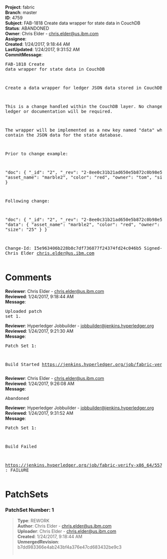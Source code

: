 <strong>Project</strong>: fabric<br><strong>Branch</strong>: master<br><strong>ID</strong>: 4759<br><strong>Subject</strong>: FAB-1818 Create data wrapper for state data in CouchDB<br><strong>Status</strong>: ABANDONED<br><strong>Owner</strong>: Chris Elder - chris.elder@us.ibm.com<br><strong>Assignee</strong>:<br><strong>Created</strong>: 1/24/2017, 9:18:44 AM<br><strong>LastUpdated</strong>: 1/24/2017, 9:31:52 AM<br><strong>CommitMessage</strong>:<br><pre>FAB-1818 Create data wrapper for state data in CouchDB

Create a data wrapper for ledger JSON data stored in CouchDB.

This is a change handled within the CouchDB layer.  No changes to
ledger or documentation will be required.

The wrapper will be implemented as a new key named "data" which will
contain the JSON data for the state database.

Prior to change example:

"doc": {
 "_id": "2",
 "_rev": "2-8ee0c31b21ad650e5b872c0b98e59ab5",
 "asset_name": "marble2",
 "color": "red",
 "owner": "tom",
 "size": "25"
}

 Following change:

 "doc": {
  "_id": "2",
  "_rev": "2-8ee0c31b21ad650e5b872c0b98e59ab5",
  "data": {
   "asset_name": "marble2",
   "color": "red",
   "owner": "tom",
   "size": "25"
  }
 }

Change-Id: I5e963406b228b8c7df736877f24374fd24c046b5
Signed-off-by: Chris Elder <chris.elder@us.ibm.com>
</pre><h1>Comments</h1><strong>Reviewer</strong>: Chris Elder - chris.elder@us.ibm.com<br><strong>Reviewed</strong>: 1/24/2017, 9:18:44 AM<br><strong>Message</strong>: <pre>Uploaded patch set 1.</pre><strong>Reviewer</strong>: Hyperledger Jobbuilder - jobbuilder@jenkins.hyperledger.org<br><strong>Reviewed</strong>: 1/24/2017, 9:21:30 AM<br><strong>Message</strong>: <pre>Patch Set 1:

Build Started https://jenkins.hyperledger.org/job/fabric-verify-x86_64/5573/</pre><strong>Reviewer</strong>: Chris Elder - chris.elder@us.ibm.com<br><strong>Reviewed</strong>: 1/24/2017, 9:26:08 AM<br><strong>Message</strong>: <pre>Abandoned</pre><strong>Reviewer</strong>: Hyperledger Jobbuilder - jobbuilder@jenkins.hyperledger.org<br><strong>Reviewed</strong>: 1/24/2017, 9:31:52 AM<br><strong>Message</strong>: <pre>Patch Set 1:

Build Failed 

https://jenkins.hyperledger.org/job/fabric-verify-x86_64/5573/ : FAILURE</pre><h1>PatchSets</h1><h3>PatchSet Number: 1</h3><blockquote><strong>Type</strong>: REWORK<br><strong>Author</strong>: Chris Elder - chris.elder@us.ibm.com<br><strong>Uploader</strong>: Chris Elder - chris.elder@us.ibm.com<br><strong>Created</strong>: 1/24/2017, 9:18:44 AM<br><strong>UnmergedRevision</strong>: b7dd983366e4ab243bf4a376e47cd683432be9c3<br><br></blockquote>